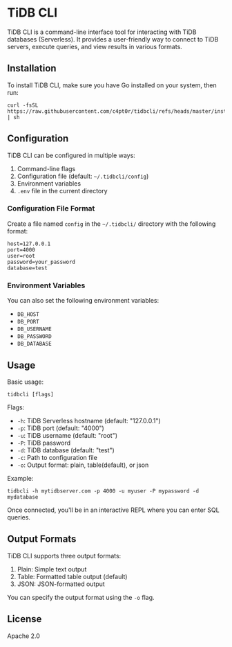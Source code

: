 # TiDB CLI

TiDB CLI is a command-line interface tool for interacting with TiDB databases (Serverless). It provides a user-friendly way to connect to TiDB servers, execute queries, and view results in various formats.

## Installation

To install TiDB CLI, make sure you have Go installed on your system, then run:

```
curl -fsSL https://raw.githubusercontent.com/c4pt0r/tidbcli/refs/heads/master/install.sh | sh
```

## Configuration

TiDB CLI can be configured in multiple ways:

1. Command-line flags
2. Configuration file (default: `~/.tidbcli/config`)
3. Environment variables
4. `.env` file in the current directory

### Configuration File Format

Create a file named `config` in the `~/.tidbcli/` directory with the following format:

```
host=127.0.0.1
port=4000
user=root
password=your_password
database=test
```

### Environment Variables

You can also set the following environment variables:

- `DB_HOST`
- `DB_PORT`
- `DB_USERNAME`
- `DB_PASSWORD`
- `DB_DATABASE`

## Usage

Basic usage:

```
tidbcli [flags]
```

Flags:

- `-h`: TiDB Serverless hostname (default: "127.0.0.1")
- `-p`: TiDB port (default: "4000")
- `-u`: TiDB username (default: "root")
- `-P`: TiDB password
- `-d`: TiDB database (default: "test")
- `-c`: Path to configuration file
- `-o`: Output format: plain, table(default), or json

Example:

```
tidbcli -h mytidbserver.com -p 4000 -u myuser -P mypassword -d mydatabase
```

Once connected, you'll be in an interactive REPL where you can enter SQL queries.

## Output Formats

TiDB CLI supports three output formats:

1. Plain: Simple text output
2. Table: Formatted table output (default)
3. JSON: JSON-formatted output

You can specify the output format using the `-o` flag.

## License

Apache 2.0